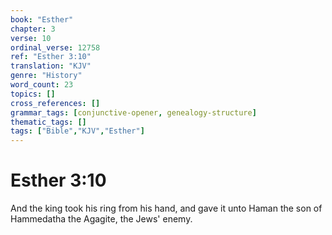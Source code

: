 ```yaml
---
book: "Esther"
chapter: 3
verse: 10
ordinal_verse: 12758
ref: "Esther 3:10"
translation: "KJV"
genre: "History"
word_count: 23
topics: []
cross_references: []
grammar_tags: [conjunctive-opener, genealogy-structure]
thematic_tags: []
tags: ["Bible","KJV","Esther"]
---
```


# Esther 3:10

And the king took his ring from his hand, and gave it unto Haman the son of Hammedatha the Agagite, the Jews' enemy.
